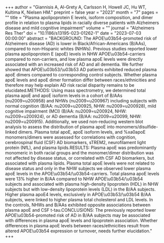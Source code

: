 +++
author = "Giannisis A, Al-Grety A, Carlsson H, Howell JC, Hu WT, Kultima K, Nielsen HM."
preprint = false
year = "2023"
month = "7"
pages = ""
title = "Plasma apolipoprotein E levels, isoform composition, and dimer profile in relation to plasma lipids in racially diverse patients with Alzheimers disease and mild cognitive impairment"
volume = ""
journal = "Alzheimers Res Ther"
doi = "10.1186/s13195-023-01262-1"
date = "2023-07-03 00:00:00"
abstract = "BACKGROUND: The APOE\u03b54-promoted risk of Alzheimers disease (AD) is lower in Black/African-Americans (B/AAs), compared to non-Hispanic whites (NHWs). Previous studies reported lower plasma apolipoprotein E (apoE) levels in NHW APOE\u03b54-carriers compared to non-carriers, and low plasma apoE levels were directly associated with an increased risk of AD and all dementia. We further showed that APOE\u03b53/\u03b53 AD patients exhibited reduced plasma apoE dimers compared to corresponding control subjects. Whether plasma apoE levels and apoE dimer formation differ between races/ethnicities and therefore may help explain AD risk racial disparity remains to be elucidated.METHODS: Using mass spectrometry, we determined total plasma apoE and apoE isoform levels in a cohort of B/AAs (nu2009=u200958) and NHWs (nu2009=u200967) including subjects with normal cognition (B/AA: nu2009=u200925, NHW: nu2009=u200928), mild cognitive impairment (MCI) (B/AA: nu2009=u200924, NHW: nu2009=u200924), or AD dementia (B/AA: nu2009=u20099, NHW: nu2009=u200915). Additionally, we used non-reducing western blot analysis to assess the distribution of plasma apoE into monomers/disulfide-linked dimers. Plasma total apoE, apoE isoform levels, and %xa0apoE monomers/dimers were assessed for correlations with cognition, cerebrospinal fluid (CSF) AD biomarkers, sTREM2, neurofilament light protein (NfL), and plasma lipids.RESULTS: Plasma apoE was predominantly monomeric in both racial groups and the monomer/dimer distribution was not affected by disease status, or correlated with CSF AD biomarkers, but associated with plasma lipids. Plasma total apoE levels were not related to disease status and only in the NHW subjects we observed lower plasma apoE levels in the APOE\u03b54/\u03b54-carriers. Total plasma apoE levels were 13% higher in B/AA compared to NHW APOE\u03b54/\u03b54 subjects and associated with plasma high-density lipoprotein (HDL) in NHW subjects but with low-density lipoprotein levels (LDL) in the B/AA subjects. Higher plasma apoE4 levels, exclusively in APOE\u03b53/\u03b54 B/AA subjects, were linked to higher plasma total cholesterol and LDL levels. In the controls, NHWs and B/AAs exhibited opposite associations between plasma apoE and CSF t-tau.CONCLUSIONS: The previously reported lower APOE\u03b54-promoted risk of AD in B/AA subjects may be associated with differences in plasma apoE levels and lipoprotein association. Whether differences in plasma apoE levels between races/ethnicities result from altered APOE\u03b54 expression or turnover, needs further elucidation."
+++

